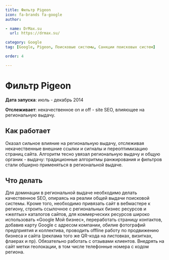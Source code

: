 ```yaml
---
title: Фильтр Pigeon
icon: fa-brands fa-google
author:

- name: DrMax.su
  url: https://drmax.su/

category: Google
tag: [Google, Pigeon, Поисковые системы, Санкции поисковых систем]

order: 4

---
```


# Фильтр Pigeon

**Дата запуска**: июль - декабрь 2014

**Отслеживает**: некачественное on и off - site SEO, влияющее на региональную выдачу.

## Как работает

Оказал сильное влияние на региональную выдачу, отслеживая некачественные внешние ссылки и сигналы и переоптимизацию страниц сайта. Алгоритм тесно увязал региональную выдачу и общую органик - выдачу: традиционные алгоритмы ранжирования и фильтров стали обширно применяться в региональной выдаче.

## Что делать

Для доминации в региональной выдаче необходимо делать качественное SEO, опираясь на реалии общей выдачи поисковой системы. Кроме того, необходимо привязать сайт в вебмастере к региону, строить ссылочное с региональных бизнес ресурсов и «желтых» каталогов сайтов, для коммерческих ресурсов широко использовать «Google Мой бизнес», переработать страницу контактов, добавив карту Google с адресом компании, обилие фотографий предприятия и коллектива, проводить offline работу по продвижению бизнеса и сайта (реклама того же QR-кода на листовках, визитках, флаерах и пр). Обязательно работать с отзывами клиентов. Внедрять на сайт метки геолокации, в том числе телефонные номера с кодом региона.
